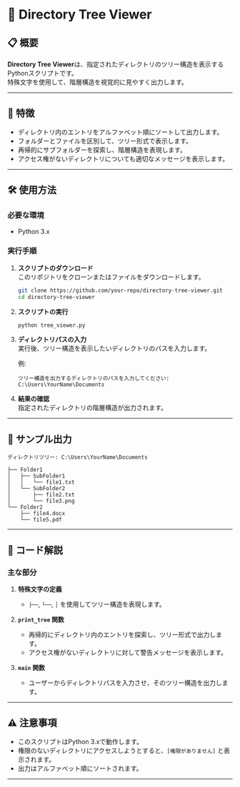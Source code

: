 
# 📂 Directory Tree Viewer

## 📋 概要
**Directory Tree Viewer**は、指定されたディレクトリのツリー構造を表示するPythonスクリプトです。  
特殊文字を使用して、階層構造を視覚的に見やすく出力します。

---

## 🚀 特徴
- ディレクトリ内のエントリをアルファベット順にソートして出力します。
- フォルダーとファイルを区別して、ツリー形式で表示します。
- 再帰的にサブフォルダーを探索し、階層構造を表現します。
- アクセス権がないディレクトリについても適切なメッセージを表示します。

---

## 🛠️ 使用方法

### 必要な環境
- Python 3.x

### 実行手順
1. **スクリプトのダウンロード**  
   このリポジトリをクローンまたはファイルをダウンロードします。
   ```bash
   git clone https://github.com/your-repo/directory-tree-viewer.git
   cd directory-tree-viewer
   ```

2. **スクリプトの実行**
   ```bash
   python tree_viewer.py
   ```

3. **ディレクトリパスの入力**  
   実行後、ツリー構造を表示したいディレクトリのパスを入力します。

   例:
   ```
   ツリー構造を出力するディレクトリのパスを入力してください: C:\Users\YourName\Documents
   ```

4. **結果の確認**  
   指定されたディレクトリの階層構造が出力されます。

---

## 📂 サンプル出力
```
ディレクトリツリー: C:\Users\YourName\Documents

├── Folder1
│   ├── SubFolder1
│   │   └── file1.txt
│   └── SubFolder2
│       ├── file2.txt
│       └── file3.png
└── Folder2
    ├── file4.docx
    └── file5.pdf
```

---

## 📄 コード解説

### 主な部分
1. **特殊文字の定義**
   - `├──`, `└──`, `│` を使用してツリー構造を表現します。

2. **`print_tree` 関数**
   - 再帰的にディレクトリ内のエントリを探索し、ツリー形式で出力します。
   - アクセス権がないディレクトリに対して警告メッセージを表示します。

3. **`main` 関数**
   - ユーザーからディレクトリパスを入力させ、そのツリー構造を出力します。

---

## ⚠️ 注意事項
- このスクリプトはPython 3.xで動作します。
- 権限のないディレクトリにアクセスしようとすると、`[権限がありません]` と表示されます。
- 出力はアルファベット順にソートされます。

---
